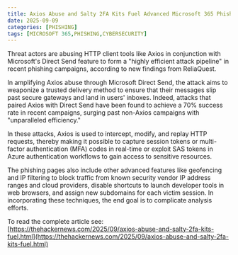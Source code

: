 ```yaml
---
title: Axios Abuse and Salty 2FA Kits Fuel Advanced Microsoft 365 Phishing Attacks
date: 2025-09-09
categories: [PHISHING]
tags: [MICROSOFT 365,PHISHING,CYBERSECURITY]
---
```


Threat actors are abusing HTTP client tools like Axios in conjunction with Microsoft's Direct Send feature to form a "highly efficient attack pipeline" in recent phishing campaigns, according to new findings from ReliaQuest.

In amplifying Axios abuse through Microsoft Direct Send, the attack aims to weaponize a trusted delivery method to ensure that their messages slip past secure gateways and land in users' inboxes. Indeed, attacks that paired Axios with Direct Send have been found to achieve a 70% success rate in recent campaigns, surging past non-Axios campaigns with "unparalleled efficiency."

In these attacks, Axios is used to intercept, modify, and replay HTTP requests, thereby making it possible to capture session tokens or multi-factor authentication (MFA) codes in real-time or exploit SAS tokens in Azure authentication workflows to gain access to sensitive resources.

The phishing pages also include other advanced features like geofencing and IP filtering to block traffic from known security vendor IP address ranges and cloud providers, disable shortcuts to launch developer tools in web browsers, and assign new subdomains for each victim session. In incorporating these techniques, the end goal is to complicate analysis efforts.

To read the complete article see: [https://thehackernews.com/2025/09/axios-abuse-and-salty-2fa-kits-fuel.html](https://thehackernews.com/2025/09/axios-abuse-and-salty-2fa-kits-fuel.html)